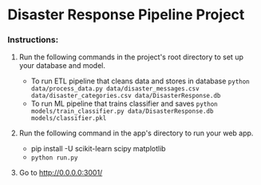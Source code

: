 # Disaster Response Pipeline Project

### Instructions:
1. Run the following commands in the project's root directory to set up your database and model.
    
    - To run ETL pipeline that cleans data and stores in database
        `python data/process_data.py data/disaster_messages.csv data/disaster_categories.csv data/DisasterResponse.db`
    - To run ML pipeline that trains classifier and saves
        `python models/train_classifier.py data/DisasterResponse.db models/classifier.pkl`

2. Run the following command in the app's directory to run your web app.
    - pip install -U scikit-learn scipy matplotlib
    - `python run.py`

3. Go to http://0.0.0.0:3001/
